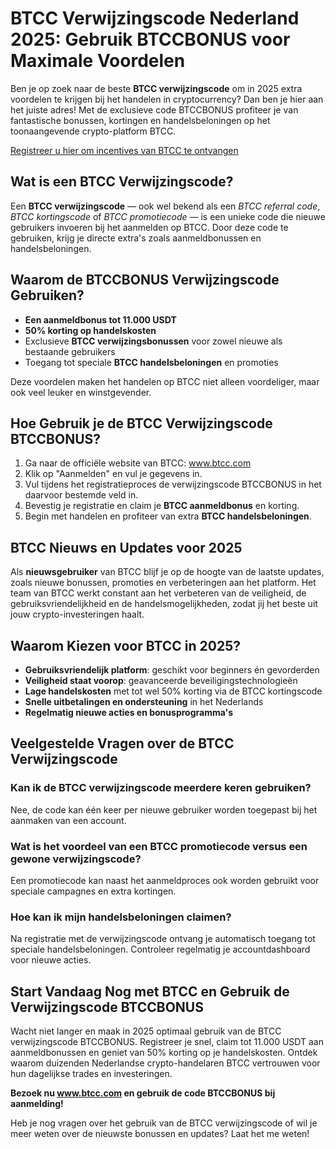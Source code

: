 
<h1>BTCC Verwijzingscode Nederland 2025: Gebruik BTCCBONUS voor Maximale Voordelen</h1>
<p>Ben je op zoek naar de beste <strong>BTCC verwijzingscode</strong> om in 2025 extra voordelen te krijgen bij het handelen in cryptocurrency? Dan ben je hier aan het juiste adres! Met de exclusieve code <span class="highlight">BTCCBONUS</span> profiteer je van fantastische bonussen, kortingen en handelsbeloningen op het toonaangevende crypto-platform BTCC.</p>
<p><a href="https://partner.btcc.com/us/c/BTCCBONUS/9303" target="_blank">Registreer u hier om incentives van BTCC te ontvangen</a></p>

<img src="https://images.mirror-media.xyz/publication-images/hqUnb1SNqiBLtBbWor7b2.png?height=960&amp;width=1920" decoding="async" data-nimg="fill" class="css-xah9so" style="position:absolute;top:0;left:0;bottom:0;right:0;box-sizing:border-box;padding:0;border:none;margin:auto;display:block;width:0;height:0;min-width:100%;max-width:100%;min-height:100%;max-height:100%">
<h2>Wat is een BTCC Verwijzingscode?</h2>
<p>Een <strong>BTCC verwijzingscode</strong> &mdash; ook wel bekend als een <em>BTCC referral code</em>, <em>BTCC kortingscode</em> of <em>BTCC promotiecode</em> &mdash; is een unieke code die nieuwe gebruikers invoeren bij het aanmelden op BTCC. Door deze code te gebruiken, krijg je directe extra's zoals aanmeldbonussen en handelsbeloningen.</p>
<h2>Waarom de BTCCBONUS Verwijzingscode Gebruiken?</h2>
<ul>
<li><strong>Een aanmeldbonus tot 11.000 USDT</strong></li>
<li><strong>50% korting op handelskosten</strong></li>
<li>Exclusieve <strong>BTCC verwijzingsbonussen</strong> voor zowel nieuwe als bestaande gebruikers</li>
<li>Toegang tot speciale <strong>BTCC handelsbeloningen</strong> en promoties</li>
</ul>
<p>Deze voordelen maken het handelen op BTCC niet alleen voordeliger, maar ook veel leuker en winstgevender.</p>
<h2>Hoe Gebruik je de BTCC Verwijzingscode BTCCBONUS?</h2>
<ol>
<li>Ga naar de officiële website van BTCC: <a href="https://partner.btcc.com/us/c/BTCCBONUS/9303" target="_blank" rel="noopener noreferrer">www.btcc.com</a></li>
<li>Klik op "Aanmelden" en vul je gegevens in.</li>
<li>Vul tijdens het registratieproces de verwijzingscode <span class="highlight">BTCCBONUS</span> in het daarvoor bestemde veld in.</li>
<li>Bevestig je registratie en claim je <strong>BTCC aanmeldbonus</strong> en korting.</li>
<li>Begin met handelen en profiteer van extra <strong>BTCC handelsbeloningen</strong>.</li>
</ol>
<h2>BTCC Nieuws en Updates voor 2025</h2>
<p>Als <strong>nieuwsgebruiker</strong> van BTCC blijf je op de hoogte van de laatste updates, zoals nieuwe bonussen, promoties en verbeteringen aan het platform. Het team van BTCC werkt constant aan het verbeteren van de veiligheid, de gebruiksvriendelijkheid en de handelsmogelijkheden, zodat jij het beste uit jouw crypto-investeringen haalt.</p>
<h2>Waarom Kiezen voor BTCC in 2025?</h2>
<ul>
<li><strong>Gebruiksvriendelijk platform</strong>: geschikt voor beginners én gevorderden</li>
<li><strong>Veiligheid staat voorop</strong>: geavanceerde beveiligingstechnologieën</li>
<li><strong>Lage handelskosten</strong> met tot wel 50% korting via de BTCC kortingscode</li>
<li><strong>Snelle uitbetalingen en ondersteuning</strong> in het Nederlands</li>
<li><strong>Regelmatig nieuwe acties en bonusprogramma's</strong></li>
</ul>
<h2>Veelgestelde Vragen over de BTCC Verwijzingscode</h2>
<h3>Kan ik de BTCC verwijzingscode meerdere keren gebruiken?</h3>
<p>Nee, de code kan één keer per nieuwe gebruiker worden toegepast bij het aanmaken van een account.</p>
<h3>Wat is het voordeel van een BTCC promotiecode versus een gewone verwijzingscode?</h3>
<p>Een promotiecode kan naast het aanmeldproces ook worden gebruikt voor speciale campagnes en extra kortingen.</p>
<h3>Hoe kan ik mijn handelsbeloningen claimen?</h3>
<p>Na registratie met de verwijzingscode ontvang je automatisch toegang tot speciale handelsbeloningen. Controleer regelmatig je accountdashboard voor nieuwe acties.</p>
<h2>Start Vandaag Nog met BTCC en Gebruik de Verwijzingscode BTCCBONUS</h2>
<p>Wacht niet langer en maak in 2025 optimaal gebruik van de BTCC verwijzingscode <span class="highlight">BTCCBONUS</span>. Registreer je snel, claim tot 11.000 USDT aan aanmeldbonussen en geniet van 50% korting op je handelskosten. Ontdek waarom duizenden Nederlandse crypto-handelaren BTCC vertrouwen voor hun dagelijkse trades en investeringen.</p>
<p><strong>Bezoek nu <a href="https://partner.btcc.com/us/c/BTCCBONUS/9303" target="_blank" rel="noopener noreferrer">www.btcc.com</a> en gebruik de code <span class="highlight">BTCCBONUS</span> bij aanmelding!</strong></p>
<p>Heb je nog vragen over het gebruik van de BTCC verwijzingscode of wil je meer weten over de nieuwste bonussen en updates? Laat het me weten!</p>
</body>
</html>
